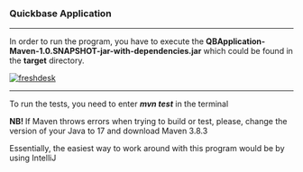 <h3>Quickbase Application</h3>
<hr/>
<p> In order to run the program, you have to execute the <strong>QBApplication-Maven-1.0.SNAPSHOT-jar-with-dependencies.jar</strong> which could be found in the <strong>target</strong> directory. </p>
<a href="https://ibb.co/v4kX14x"><img src="https://i.ibb.co/d4DmB40/freshdesk.png" alt="freshdesk" border="0"></a>

<hr/>
<p> To run the tests, you need to enter <strong><em>mvn test</em></strong> in the terminal </p>
<p> <strong> NB! </strong> If Maven throws errors when trying to build or test, please, change the version of your Java to 17 and download Maven 3.8.3 </p>
<p> Essentially, the easiest way to work around with this program would be by using IntelliJ </p>
